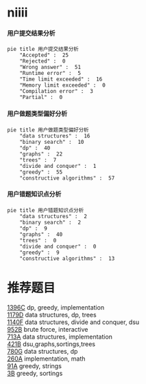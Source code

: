# niiii

<!-- tabs:start -->



#### **用户提交结果分析**

```mermaid
pie title 用户提交结果分析
    "Accepted" :  25
    "Rejected" :  0
    "Wrong answer" :  51
    "Runtime error" :  5
    "Time limit exceeded" :  16
    "Memory limit exceeded" :  0
    "Compilation error" :  3
    "Partial" :  0
```

#### **用户做题类型偏好分析**

```mermaid
pie title 用户做题类型偏好分析
    "data structures" :  16
    "binary search" :  10
    "dp" :  40
    "graphs" :  22
    "trees" :  7
    "divide and conquer" :  1
    "greedy" :  55
    "constructive algorithms" :  57
```
#### **用户错题知识点分析**

```mermaid
pie title 用户错题知识点分析
    "data structures" :  2
    "binary search" :  2
    "dp" :  9
    "graphs" :  40
    "trees" :  0
    "divide and conquer" :  0
    "greedy" :  9
    "constructive algorithms" :  13
```



<!-- tabs:end -->
# 推荐题目
[1396C](https://codeforces.com/contest/1396/problem/C)		dp,
                        greedy,
                        implementation		  
[1179D](https://codeforces.com/contest/1179/problem/D)		data structures,
                        dp,
                        trees		  
[1140F](https://codeforces.com/contest/1140/problem/F)		data structures,
                        divide and conquer,
                        dsu		  
[952B](https://codeforces.com/contest/952/problem/B)		brute force,
                        interactive		  
[713A](https://codeforces.com/contest/713/problem/A)		data structures,
                        implementation		  
[421B](https://codeforces.com/contest/421/problem/B)		dsu,graphs,sortings,trees		  
[780G](https://codeforces.com/contest/780/problem/G)		data structures,
                        dp		  
[260A](https://codeforces.com/contest/260/problem/A)		implementation,
                        math		  
[91A](https://codeforces.com/contest/91/problem/A)		greedy,
                        strings		  
[3B](https://codeforces.com/contest/3/problem/B)		greedy,
                        sortings		  
